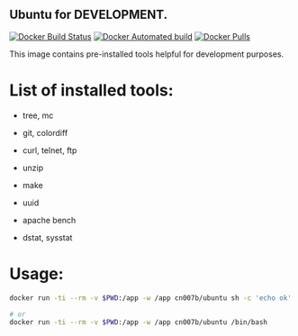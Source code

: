 ## Ubuntu for DEVELOPMENT.

[![Docker Build Status](https://img.shields.io/docker/build/cn007b/ubuntu.svg)](https://hub.docker.com/r/cn007b/ubuntu/)
[![Docker Automated build](https://img.shields.io/docker/automated/cn007b/ubuntu.svg)](https://hub.docker.com/r/cn007b/ubuntu/)
[![Docker Pulls](https://img.shields.io/docker/pulls/cn007b/ubuntu.svg)](https://hub.docker.com/r/cn007b/ubuntu/)

This image contains pre-installed tools helpful for development purposes.

# List of installed tools:

* tree, mc
* git, colordiff
* curl, telnet, ftp
* unzip
* make
* uuid

* apache bench

* dstat, sysstat

# Usage:

````sh
docker run -ti --rm -v $PWD:/app -w /app cn007b/ubuntu sh -c 'echo ok'

# or
docker run -ti --rm -v $PWD:/app -w /app cn007b/ubuntu /bin/bash
````
